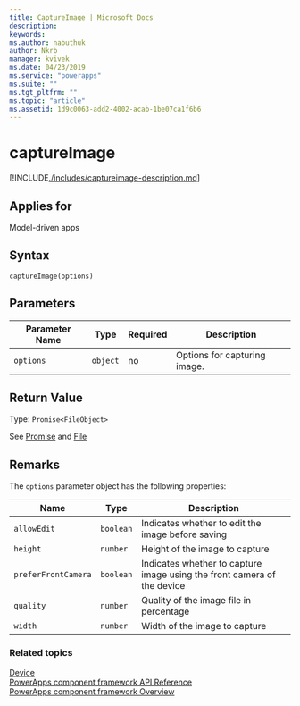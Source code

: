 ```yaml
---
title: CaptureImage | Microsoft Docs
description: 
keywords:
ms.author: nabuthuk
author: Nkrb
manager: kvivek
ms.date: 04/23/2019
ms.service: "powerapps"
ms.suite: ""
ms.tgt_pltfrm: ""
ms.topic: "article"
ms.assetid: 1d9c0063-add2-4002-acab-1be07ca1f6b6
---
```


# captureImage

[!INCLUDE[./includes/captureimage-description.md](./includes/captureimage-description.md)]

## Applies for 

Model-driven apps

## Syntax

`captureImage(options)`

## Parameters

| Parameter Name|Type|Required|Description|
| ------------- |----|--------|-----------|
|`options`|`object`|no|Options for capturing image.|

## Return Value

Type: `Promise<FileObject>`

See [Promise](https://developer.mozilla.org/docs/Web/JavaScript/Reference/Global_Objects/Promise) and [File](https://developer.mozilla.org/docs/Web/API/File)

## Remarks

The `options` parameter object has the following properties:

|Name|Type|Description|
| ---|----|-----------|
|`allowEdit`|`boolean`|Indicates whether to edit the image before saving|
|`height`|`number`|Height of the image to capture|
|`preferFrontCamera`|`boolean`|Indicates whether to capture image using the front camera of the device|
|`quality`|`number`|Quality of the image file in percentage|
|`width`|`number`|Width of the image to capture|


### Related topics

[Device](../device.md)<br/>
[PowerApps component framework API Reference](../../reference/index.md)<br/>
[PowerApps component framework Overview](../../overview.md)